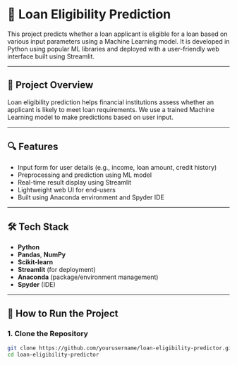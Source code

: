 # 🏦 Loan Eligibility Prediction

This project predicts whether a loan applicant is eligible for a loan based on various input parameters using a Machine Learning model. It is developed in Python using popular ML libraries and deployed with a user-friendly web interface built using Streamlit.

---

## 📌 Project Overview

Loan eligibility prediction helps financial institutions assess whether an applicant is likely to meet loan requirements. We use a trained Machine Learning model to make predictions based on user input.

---

## 🔍 Features

- Input form for user details (e.g., income, loan amount, credit history)
- Preprocessing and prediction using ML model
- Real-time result display using Streamlit
- Lightweight web UI for end-users
- Built using Anaconda environment and Spyder IDE

---

## 🛠️ Tech Stack

- **Python**
- **Pandas**, **NumPy**
- **Scikit-learn**
- **Streamlit** (for deployment)
- **Anaconda** (package/environment management)
- **Spyder** (IDE)

---

## 🚀 How to Run the Project

### 1. Clone the Repository
```bash
git clone https://github.com/yourusername/loan-eligibility-predictor.git
cd loan-eligibility-predictor



